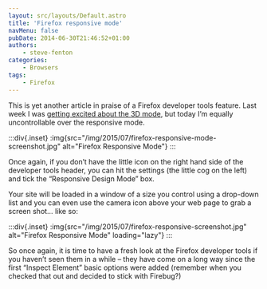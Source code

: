 ```yaml
---
layout: src/layouts/Default.astro
title: 'Firefox responsive mode'
navMenu: false
pubDate: 2014-06-30T21:46:52+01:00
authors:
    - steve-fenton
categories:
    - Browsers
tags:
    - Firefox
---
```


This is yet another article in praise of a Firefox developer tools feature. Last week I was [getting excited about the 3D mode](/blog/2014/06/firefox-3d-mode/), but today I’m equally uncontrollable over the responsive mode.

:::div{.inset}
:img{src="/img/2015/07/firefox-responsive-mode-screenshot.jpg" alt="Firefox Responsive Mode"}
:::

Once again, if you don’t have the little icon on the right hand side of the developer tools header, you can hit the settings (the little cog on the left) and tick the “Responsive Design Mode” box.

Your site will be loaded in a window of a size you control using a drop-down list and you can even use the camera icon above your web page to grab a screen shot… like so:

:::div{.inset}
:img{src="/img/2015/07/firefox-responsive-screenshot.jpg" alt="Firefox Responsive Mode" loading="lazy"}
:::

So once again, it is time to have a fresh look at the Firefox developer tools if you haven’t seen them in a while – they have come on a long way since the first “Inspect Element” basic options were added (remember when you checked that out and decided to stick with Firebug?)